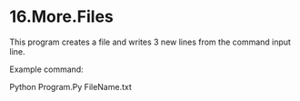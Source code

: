 # 16.More.Files

This program creates a file and writes 3 new lines from the command input line.

Example command:

Python Program.Py FileName.txt
